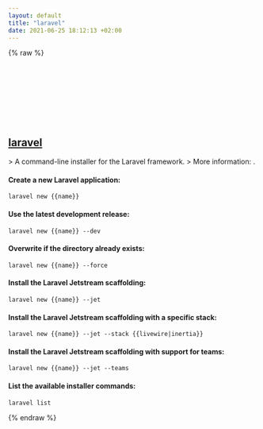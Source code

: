 ```yaml
---
layout: default
title: "laravel"
date: 2021-06-25 18:12:13 +02:00
---
```

{% raw %}
<h2 id="laravel">
  <a href="/en/common/laravel.html">laravel</a> <a href="#laravel"><svg class="icon">
    <use href="/assets/images/unicode_sprite.svg#link" />
  </svg></a>
</h2>
> A command-line installer for the Laravel framework.
> More information: <https://laravel.com>.

#### Create a new Laravel application:
```shell
laravel new {{name}}
```
#### Use the latest development release:
```shell
laravel new {{name}} --dev
```
#### Overwrite if the directory already exists:
```shell
laravel new {{name}} --force
```
#### Install the Laravel Jetstream scaffolding:
```shell
laravel new {{name}} --jet
```
#### Install the Laravel Jetstream scaffolding with a specific stack:
```shell
laravel new {{name}} --jet --stack {{livewire|inertia}}
```
#### Install the Laravel Jetstream scaffolding with support for teams:
```shell
laravel new {{name}} --jet --teams
```
#### List the available installer commands:
```shell
laravel list
```
{% endraw %}